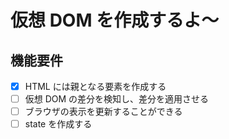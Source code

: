 # 仮想 DOM を作成するよ〜

## 機能要件

- [x] HTML には親となる要素を作成する
- [ ] 仮想 DOM の差分を検知し、差分を適用させる
- [ ] ブラウザの表示を更新することができる
- [ ] state を作成する
